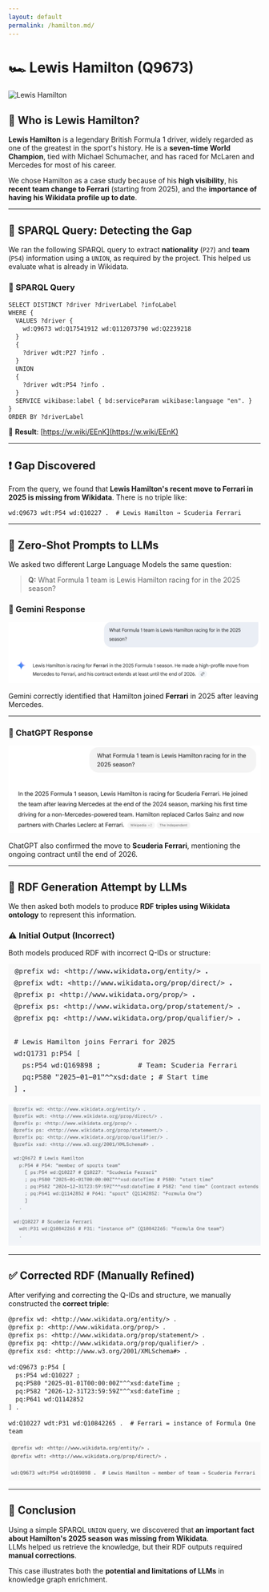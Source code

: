 ```yaml
---
layout: default
permalink: /hamilton.md/
---
```

# 🏎️ Lewis Hamilton (Q9673)

![Lewis Hamilton](assets/images/hamilton.jpg)

## 👤 Who is Lewis Hamilton?

**Lewis Hamilton** is a legendary British Formula 1 driver, widely regarded as one of the greatest in the sport's history. He is a **seven-time World Champion**, tied with Michael Schumacher, and has raced for McLaren and Mercedes for most of his career.

We chose Hamilton as a case study because of his **high visibility**, his **recent team change to Ferrari** (starting from 2025), and the **importance of having his Wikidata profile up to date**.

---

## 🧪 SPARQL Query: Detecting the Gap

We ran the following SPARQL query to extract **nationality** (`P27`) and **team** (`P54`) information using a `UNION`, as required by the project. This helped us evaluate what is already in Wikidata.

### 📄 SPARQL Query

```sparql
SELECT DISTINCT ?driver ?driverLabel ?infoLabel
WHERE {
  VALUES ?driver {
    wd:Q9673 wd:Q17541912 wd:Q112073790 wd:Q2239218
  }
  {
    ?driver wdt:P27 ?info .
  }
  UNION
  {
    ?driver wdt:P54 ?info .
  }
  SERVICE wikibase:label { bd:serviceParam wikibase:language "en". }
}
ORDER BY ?driverLabel
```

📎 **Result**: [https://w.wiki/EEnK](https://w.wiki/EEnK)

---

## ❗ Gap Discovered

From the query, we found that **Lewis Hamilton's recent move to Ferrari in 2025 is missing from Wikidata**. There is no triple like:

```turtle
wd:Q9673 wdt:P54 wd:Q10227 .  # Lewis Hamilton → Scuderia Ferrari
```

---

## 🤖 Zero-Shot Prompts to LLMs

We asked two different Large Language Models the same question:

> **Q:** What Formula 1 team is Lewis Hamilton racing for in the 2025 season?

### 💬 Gemini Response

![Gemini Response](assets/images/Gemini_Lewis.png)

Gemini correctly identified that Hamilton joined **Ferrari** in 2025 after leaving Mercedes.

---

### 💬 ChatGPT Response

![ChatGPT Response](assets/images/Gpt_Lewis.png)

ChatGPT also confirmed the move to **Scuderia Ferrari**, mentioning the ongoing contract until the end of 2026.

---

## 🧱 RDF Generation Attempt by LLMs

We then asked both models to produce **RDF triples using Wikidata ontology** to represent this information.

### ⚠️ Initial Output (Incorrect)

Both models produced RDF with incorrect Q-IDs or structure:

![Wrong RDF Screenshot](assets/images/rdf_incorrect1.png)

![Another Wrong RDF Screenshot](assets/images/rdf_incorrect2.png)

---

## ✅ Corrected RDF (Manually Refined)

After verifying and correcting the Q-IDs and structure, we manually constructed the **correct triple**:

```turtle
@prefix wd: <http://www.wikidata.org/entity/> .
@prefix p: <http://www.wikidata.org/prop/> .
@prefix ps: <http://www.wikidata.org/prop/statement/> .
@prefix pq: <http://www.wikidata.org/prop/qualifier/> .
@prefix xsd: <http://www.w3.org/2001/XMLSchema#> .

wd:Q9673 p:P54 [
  ps:P54 wd:Q10227 ;
  pq:P580 "2025-01-01T00:00:00Z"^^xsd:dateTime ;
  pq:P582 "2026-12-31T23:59:59Z"^^xsd:dateTime ;
  pq:P641 wd:Q1142852
] .

wd:Q10227 wdt:P31 wd:Q10842265 .  # Ferrari = instance of Formula One team
```

![Correct RDF Screenshot](assets/images/rdf_final_correct.png)

---

## 📌 Conclusion

Using a simple SPARQL `UNION` query, we discovered that **an important fact about Hamilton's 2025 season was missing from Wikidata**.  
LLMs helped us retrieve the knowledge, but their RDF outputs required **manual corrections**.

This case illustrates both the **potential and limitations of LLMs** in knowledge graph enrichment.
